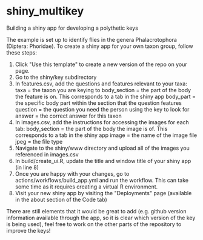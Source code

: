 # shiny_multikey
Building a shiny app for developing a polythetic keys

The example is set up to identify flies in the genera Phalacrotophora (Diptera: Phoridae). To create a shiny app for your own taxon group, follow these steps:

1) Click "Use this template" to create a new version of the repo on your page.
2) Go to the shiny/key subdirectory 
3) In features.csv, add the questions and features relevant to your taxa:
   taxa = the taxon you are keying to
   body_section = the part of the body the feature is on. This corresponds to a tab in the shiny app
   body_part = the specific body part within the section that the question features
   question = the question you need the person using the key to look for
   answer = the correct answer for this taxon
4) In images.csv, add the instructions for accessing the images for each tab:
   body_section = the part of the body the image is of. This corresponds to a tab in the shiny app
   image = the name of the image file
   jpeg = the file type
5) Navigate to the shiny/www directory and upload all of the images you referenced in images.csv
6) In build/create_ui.R, update the title and window title of your shiny app (in line 8)
7) Once you are happy with your changes, go to actions/workflows/build_app.yml and run the workflow. This can take some time as it requires creating a virtual R environment.
8) Visit your new shiny app by visiting the "Deployments" page (available in the about section of the Code tab)

There are still elements that it would be great to add (e.g. github version information available through the app, so it is clear which version of the key is being used), feel free to work on the other parts of the repository to improve the keys!

